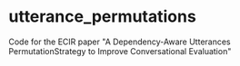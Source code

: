 # utterance_permutations
Code for the ECIR paper "A Dependency-Aware Utterances PermutationStrategy to Improve Conversational Evaluation"
